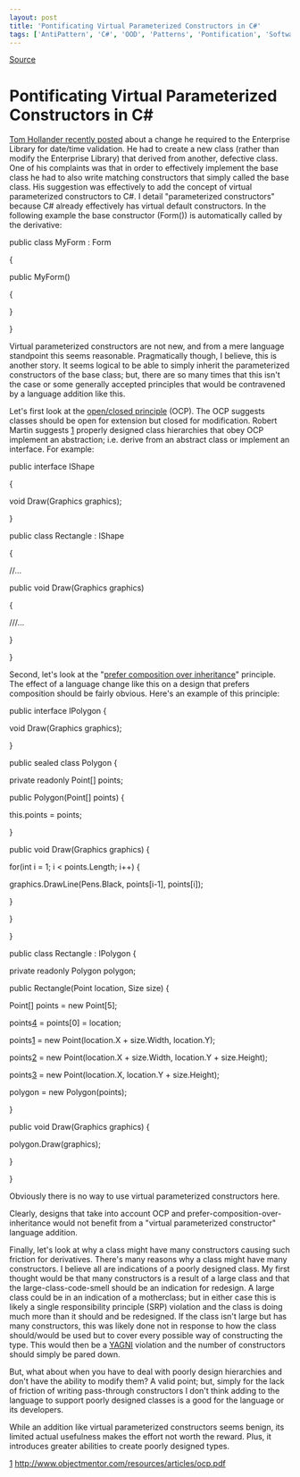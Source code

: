 ```yaml
---
layout: post
title: 'Pontificating Virtual Parameterized Constructors in C#'
tags: ['AntiPattern', 'C#', 'OOD', 'Patterns', 'Pontification', 'Software Development', 'msmvps', 'November 2008']
---
```

[Source](http://blogs.msmvps.com/peterritchie/2008/11/18/pontificating-virtual-parameterized-constructors-in-c/ "Permalink to Pontificating Virtual Parameterized Constructors in C#")

# Pontificating Virtual Parameterized Constructors in C#

[Tom Hollander recently posted][1] about a change he required to the Enterprise Library for date/time validation. He had to create a new class (rather than modify the Enterprise Library) that derived from another, defective class. One of his complaints was that in order to effectively implement the base class he had to also write matching constructors that simply called the base class. His suggestion was effectively to add the concept of virtual parameterized constructors to C#. I detail "parameterized constructors" because C# already effectively has virtual default constructors. In the following example the base constructor (Form()) is automatically called by the derivative:

 public class MyForm : Form

 {

 public MyForm()

 {

 }

 }

Virtual parameterized constructors are not new, and from a mere language standpoint this seems reasonable. Pragmatically though, I believe, this is another story. It seems logical to be able to simply inherit the parameterized constructors of the base class; but, there are so many times that this isn't the case or some generally accepted principles that would be contravened by a language addition like this. 

Let's first look at the [open/closed principle][2] (OCP). The OCP suggests classes should be open for extension but closed for modification. Robert Martin suggests [1] properly designed class hierarchies that obey OCP implement an abstraction; i.e. derive from an abstract class or implement an interface. For example: 

public interface IShape

{

 void Draw(Graphics graphics);

}



public class Rectangle : IShape

{

 //…

 public void Draw(Graphics graphics)

 {

 ///…

 }

}



Second, let's look at the "[prefer composition over inheritance][3]" principle. The effect of a language change like this on a design that prefers composition should be fairly obvious. Here's an example of this principle: 

public interface IPolygon {

 void Draw(Graphics graphics);

}

public sealed class Polygon {

 private readonly Point[] points;

 public Polygon(Point[] points) {

 this.points = points;

 }

 public void Draw(Graphics graphics) {

 for(int i = 1; i < points.Length; i++) {

 graphics.DrawLine(Pens.Black, points[i-1], points[i]);

 }

 }

}



public class Rectangle : IPolygon {

 private readonly Polygon polygon;

 public Rectangle(Point location, Size size) {

 Point[] points = new Point[5];

 points[4] = points[0] = location;

 points[1] = new Point(location.X + size.Width, location.Y);

 points[2] = new Point(location.X + size.Width, location.Y + size.Height);

 points[3] = new Point(location.X, location.Y + size.Height);

 polygon = new Polygon(points);

 }

 public void Draw(Graphics graphics) {

 polygon.Draw(graphics);

 }

}



Obviously there is no way to use virtual parameterized constructors here.

Clearly, designs that take into account OCP and prefer-composition-over-inheritance would not benefit from a "virtual parameterized constructor" language addition. 

Finally, let's look at why a class might have many constructors causing such friction for derivatives. There's many reasons why a class might have many constructors. I believe all are indications of a poorly designed class. My first thought would be that many constructors is a result of a large class and that the large-class-code-smell should be an indication for redesign. A large class could be in an indication of a motherclass; but in either case this is likely a single responsibility principle (SRP) violation and the class is doing much more than it should and be redesigned. If the class isn't large but has many constructors, this was likely done not in response to how the class should/would be used but to cover every possible way of constructing the type. This would then be a [YAGNI][4] violation and the number of constructors should simply be pared down. 

But, what about when you have to deal with poorly design hierarchies and don't have the ability to modify them? A valid point; but, simply for the lack of friction of writing pass-through constructors I don't think adding to the language to support poorly designed classes is a good for the language or its developers. 

While an addition like virtual parameterized constructors seems benign, its limited actual usefulness makes the effort not worth the reward. Plus, it introduces greater abilities to create poorly designed types. 

[1] <http://www.objectmentor.com/resources/articles/ocp.pdf>

[1]: http://blogs.msdn.com/tomholl/archive/2008/11/18/constructors-and-inheritance-why-is-this-still-so-painful.aspx
[2]: http://en.wikipedia.org/wiki/Open/closed_principle
[3]: http://www.ubookcase.com/book/Addison.Wesley/CPP.Coding.Standards.101.Rules.Guidelines.and.Best.Practices/0321113586/ch34lev1sec2.html
[4]: http://en.wikipedia.org/wiki/You_Ain't_Gonna_Need_It


